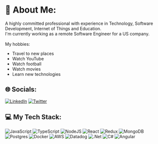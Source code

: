 # 💫 About Me:
A highly committed professional with experience in Technology, Software Development, Internet of Things and Education.<br>
I'm currently working as a remote Software Engineer for a US company.<br><br>My hobbies:<br>
<ul>
  <li>Travel to new places</li>
  <li>Watch YouTube</li>
  <li>Watch football</li>
  <li>Watch movies</li>
  <li>Learn new technologies</li>
</ul>


## 🌐 Socials:
[![LinkedIn](https://img.shields.io/badge/LinkedIn-%230077B5.svg?logo=linkedin&logoColor=white)](https://linkedin.com/in/allanvillatoro) [![Twitter](https://img.shields.io/badge/Twitter-%231DA1F2.svg?logo=Twitter&logoColor=white)](https://twitter.com/allanvillatoro) 

## 💻 My Tech Stack:
![JavaScript](https://img.shields.io/badge/javascript-%23323330.svg?style=plastic&logo=javascript&logoColor=%23F7DF1E) ![TypeScript](https://img.shields.io/badge/typescript-%23007ACC.svg?style=plastic&logo=typescript&logoColor=white) ![NodeJS](https://img.shields.io/badge/node.js-6DA55F?style=plastic&logo=node.js&logoColor=white) ![React](https://img.shields.io/badge/react-%2320232a.svg?style=plastic&logo=react&logoColor=%2361DAFB) ![Redux](https://img.shields.io/badge/redux-%23593d88.svg?style=plastic&logo=redux&logoColor=white) ![MongoDB](https://img.shields.io/badge/MongoDB-%234ea94b.svg?style=plastic&logo=mongodb&logoColor=white) ![Postgres](https://img.shields.io/badge/postgres-%23316192.svg?style=plastic&logo=postgresql&logoColor=white) ![Docker](https://img.shields.io/badge/docker-%230db7ed.svg?style=plastic&logo=docker&logoColor=white) ![AWS](https://img.shields.io/badge/AWS-%23FF9900.svg?style=plastic&logo=amazon-aws&logoColor=white) ![Datadog](https://img.shields.io/badge/datadog-%23632CA6.svg?style=plastic&logo=datadog&logoColor=white) ![.Net](https://img.shields.io/badge/.NET-5C2D91?style=plastic&logo=.net&logoColor=white) ![C#](https://img.shields.io/badge/c%23-%23239120.svg?style=plastic&logo=c-sharp&logoColor=white) ![Angular](https://img.shields.io/badge/angular-%23DD0031.svg?style=plastic&logo=angular&logoColor=white)

<!-- Proudly created with GPRM ( https://gprm.itsvg.in ) -->
